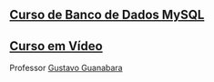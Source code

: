 [Curso de Banco de Dados MySQL](https://www.youtube.com/playlist?list=PLHz_AreHm4dkBs-795Dsgvau_ekxg8g1r)
-------------------------------

[Curso em Vídeo](https://www.youtube.com/user/cursosemvideo)
----------------

Professor [Gustavo Guanabara](https://github.com/gustavoguanabara)
